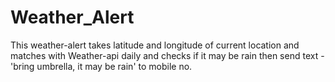 # Weather_Alert
This weather-alert takes latitude and longitude of current location and matches with Weather-api daily and checks if it may be rain then send text -'bring umbrella, it may be rain' to mobile no.
